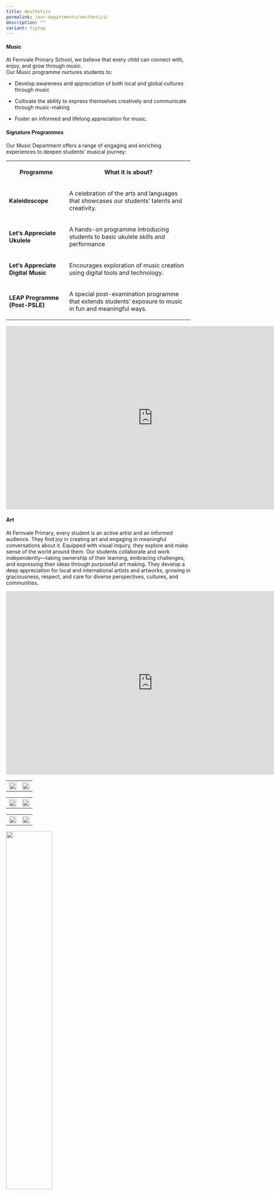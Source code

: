 ```yaml
---
title: Aesthetics
permalink: /our-departments/aesthetics/
description: ""
variant: tiptap
---
```

<h4><strong>Music</strong></h4>
<p>At Fernvale Primary School, we believe that every child can connect with,
enjoy, and grow through music.
<br>Our Music programme nurtures students to:</p>
<ul data-tight="true" class="tight">
<li>
<p>Develop awareness and appreciation of both local and global cultures through
music</p>
</li>
<li>
<p>Cultivate the ability to express themselves creatively and communicate
through music-making</p>
</li>
<li>
<p>Foster an informed and lifelong appreciation for music.</p>
</li>
</ul>
<p></p>
<h4><strong>Signature Programmes</strong></h4>
<p>Our Music Department offers a range of engaging and enriching experiences
to deepen students’ musical journey:</p>
<table style="minWidth: 50px">
<colgroup>
<col>
<col>
</colgroup>
<tbody>
<tr>
<th rowspan="1" colspan="1">
<p>Programme</p>
</th>
<th rowspan="1" colspan="1">
<p>What it is about?</p>
</th>
</tr>
<tr>
<td rowspan="1" colspan="1">
<p><strong>Kaleidoscope</strong>
</p>
</td>
<td rowspan="1" colspan="1">
<p>A celebration of the arts and languages that showcases our students’ talents
and creativity.</p>
</td>
</tr>
<tr>
<td rowspan="1" colspan="1">
<p><strong>Let’s Appreciate Ukulele</strong>
</p>
</td>
<td rowspan="1" colspan="1">
<p>A hands-on programme introducing students to basic ukulele skills and
performance</p>
</td>
</tr>
<tr>
<td rowspan="1" colspan="1">
<p><strong>Let’s Appreciate Digital Music</strong>&nbsp;</p>
</td>
<td rowspan="1" colspan="1">
<p>Encourages exploration of music creation using digital tools and technology.</p>
</td>
</tr>
<tr>
<td rowspan="1" colspan="1">
<p><strong>LEAP Programme (Post-PSLE)</strong>&nbsp;</p>
</td>
<td rowspan="1" colspan="1">
<p>A special post-examination programme that extends students’ exposure to
music in fun and meaningful ways.</p>
</td>
</tr>
</tbody>
</table>
<p></p>
<div class="iframe-wrapper">
<iframe height="500" width="800" allowfullscreen="true" frameborder="0" src="https://docs.google.com/presentation/d/e/2PACX-1vSUeW9inew07Ltfv3DsMJonPBA2anQFBcOsOBFlqDbim1Anr0N1k17b3FXlDpJCt_LYHJEMmkyuZEj5/pubembed?start=true&amp;loop=true&amp;delayms=3000"></iframe>
</div>
<h4><strong>Art</strong></h4>
<p>At Fernvale Primary, every student is an active artist and an informed
audience. They find joy in creating art and engaging in meaningful conversations
about it. Equipped with visual inquiry, they explore and make sense of
the world around them. Our students collaborate and work independently—taking
ownership of their learning, embracing challenges, and expressing their
ideas through purposeful art making. They develop a deep appreciation for
local and international artists and artworks, growing in graciousness,
respect, and care for diverse perspectives, cultures, and communities.</p>
<div class="iframe-wrapper">
<iframe height="500" width="800" allowfullscreen="true" frameborder="0" src="https://docs.google.com/presentation/d/e/2PACX-1vTvS6Mgu4xDiU5GNA5-UCSemefAVsUBu7E9zDqTSIRNSwTPLJIgm0Iq8Wzl6AE9IBBGdZ_w_of9Ldzq/pubembed?start=true&amp;loop=true&amp;delayms=3000"></iframe>
</div>
<p></p>
<p></p>
<table style="minWidth: 50px">
<colgroup>
<col>
<col>
</colgroup>
<tbody>
<tr>
<th rowspan="1" colspan="1">
<div class="isomer-image-wrapper">
<img style="width: 100%" height="auto" width="100%" alt="" src="/images/aesthetics%205.jpg">
</div>
</th>
<th rowspan="1" colspan="1">
<div class="isomer-image-wrapper">
<img style="width: 100%" height="auto" width="100%" alt="" src="/images/aesthetics%202.jpg">
</div>
</th>
</tr>
</tbody>
</table>
<table style="minWidth: 50px">
<colgroup>
<col>
<col>
</colgroup>
<tbody>
<tr>
<th rowspan="1" colspan="1">
<div class="isomer-image-wrapper">
<img style="width: 100%" height="auto" width="100%" alt="" src="/images/aesthetics%206.jpg">
</div>
</th>
<th rowspan="1" colspan="1">
<div class="isomer-image-wrapper">
<img style="width: 100%" height="auto" width="100%" alt="" src="/images/aesthetics%203.jpg">
</div>
</th>
</tr>
</tbody>
</table>
<table style="minWidth: 50px">
<colgroup>
<col>
<col>
</colgroup>
<tbody>
<tr>
<th rowspan="1" colspan="1">
<div class="isomer-image-wrapper">
<img style="width: 100%" height="auto" width="100%" alt="" src="/images/aesthetics%207.jpg">
</div>
</th>
<th rowspan="1" colspan="1">
<div class="isomer-image-wrapper">
<img style="width: 100%" height="auto" width="100%" alt="" src="/images/aesthetics%204.jpg">
</div>
</th>
</tr>
</tbody>
</table>
<div class="isomer-image-wrapper">
<img style="width: 50%;" height="auto" width="100%" alt="" src="/images/aesthetics%208.jpg">
</div>
<p></p>